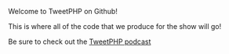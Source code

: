 Welcome to TweetPHP on Github!

This is where all of the code that we produce for the show will go!

Be sure to check out the [TweetPHP podcast](http://tweetphp.com)

